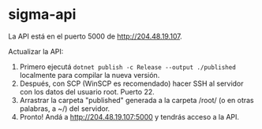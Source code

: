 # sigma-api

La API está en el puerto 5000 de http://204.48.19.107. 


Actualizar la API:
1) Primero ejecutá `dotnet publish -c Release --output ./published` localmente para compilar la nueva versión.
2) Después, con SCP (WinSCP es recomendado) hacer SSH al servidor con los datos del usuario root. Puerto 22.
3) Arrastrar la carpeta "published" generada a la carpeta /root/ (o en otras palabras, a ~/) del servidor.
4) Pronto! Andá a http://204.48.19.107:5000 y tendrás acceso a la API.
